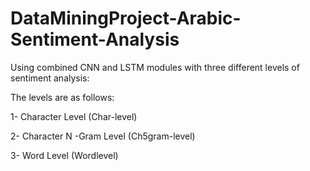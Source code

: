 # DataMiningProject-Arabic-Sentiment-Analysis
Using combined CNN and LSTM modules with three different levels of sentiment analysis:

The levels are as follows:

1- Character Level (Char-level)

2- Character N -Gram Level (Ch5gram-level)

3- Word Level (Wordlevel) 
